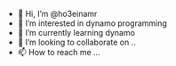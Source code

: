 - 👋 Hi, I’m @ho3einamr
- 👀 I’m interested in dynamo programming 
- 🌱 I’m currently learning dynamo
- 💞️ I’m looking to collaborate on ..
- 📫 How to reach me ...

<!---
ho3einamr/ho3einamr is a ✨ special ✨ repository because its `README.md` (this file) appears on your GitHub profile.
You can click the Preview link to take a look at your changes.
--->
